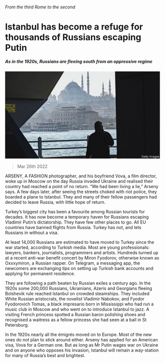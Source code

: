 ###### From the third Rome to the second

# Istanbul has become a refuge for thousands of Russians escaping Putin 

##### As in the 1920s, Russians are fleeing south from an oppressive regime 

![image](images/20220326_EUP003_0.jpg) 

> Mar 26th 2022 

ARSENY, A FASHION photographer, and his boyfriend Vova, a film director, woke up in Moscow on the day Russia invaded Ukraine and realised their country had reached a point of no return. “We had been living a lie,” Arseny says. A few days later, after seeing the streets choked with riot police, they boarded a plane to Istanbul. They and many of their fellow passengers had decided to leave Russia, with little hope of return.

Turkey’s biggest city has been a favourite among Russian tourists for decades. It has now become a temporary haven for Russians escaping Vladimir Putin’s dictatorship. They have few other places to go. All EU countries have banned flights from Russia. Turkey has not, and lets Russians in without a visa.


At least 14,000 Russians are estimated to have moved to Turkey since the war started, according to Turkish media. Most are young professionals: lawyers, bankers, journalists, programmers and artists. Hundreds turned up at a recent anti-war benefit concert by Miron Fyodorov, otherwise known as Oxxxymiron, a Russian rapper. On Telegram, a messaging app, the newcomers are exchanging tips on setting up Turkish bank accounts and applying for permanent residence.

They are following a path beaten by Russian exiles a century ago. In the 1920s some 200,000 Russians, Ukrainians, Azeris and Georgians fleeing Bolshevik rule reached Istanbul on crowded steamships. They included White Russian aristocrats, the novelist Vladimir Nabokov, and Fyodor Fyodorovich Tomas, a black impresario born in Mississippi who had run a music club in Moscow and who went on to introduce Istanbul to jazz. A visiting French princess spotted a Russian baron polishing shoes and recognised a waitress as a fellow princess she had seen at a ball in St Petersburg.

In the 1920s nearly all the émigrés moved on to Europe. Most of the new ones do not plan to stick around either. Arseny has applied for an American visa, Vova for a German one. But as long as Mr Putin wages war on Ukraine and on anyone who opposes his invasion, Istanbul will remain a way-station for many of Russia’s best and brightest.


